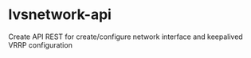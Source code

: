 # lvsnetwork-api
Create API REST for create/configure network interface and keepalived VRRP configuration

